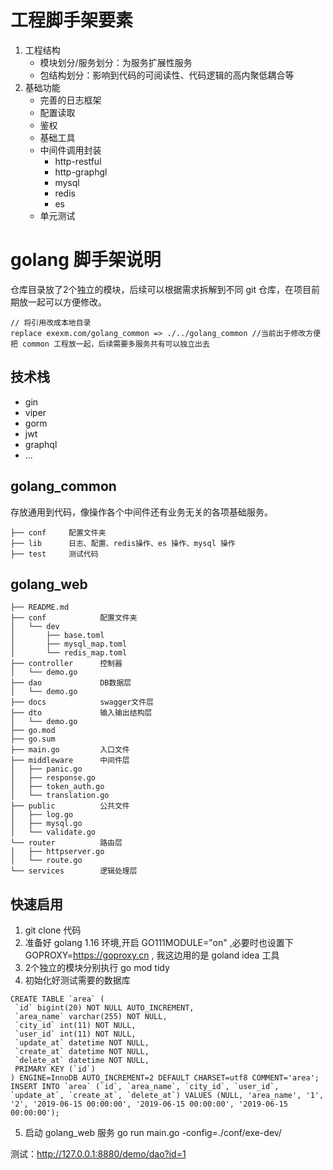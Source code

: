 # 工程脚手架要素
1. 工程结构
    - 模块划分/服务划分：为服务扩展性服务
    - 包结构划分：影响到代码的可阅读性、代码逻辑的高内聚低耦合等
2. 基础功能
    - 完善的日志框架
    - 配置读取
    - 鉴权
    - 基础工具
    - 中间件调用封装
      - http-restful
      - http-graphgl
      - mysql
      - redis
      - es
    - 单元测试

# golang 脚手架说明

仓库目录放了2个独立的模块，后续可以根据需求拆解到不同 git 仓库，在项目前期放一起可以方便修改。

```
// 将引用改成本地目录
replace exexm.com/golang_common => ./../golang_common //当前出于修改方便把 common 工程放一起，后续需要多服务共有可以独立出去
```
## 技术栈
- gin
- viper
- gorm
- jwt
- graphql
- ...

## golang_common
存放通用到代码，像操作各个中间件还有业务无关的各项基础服务。

```
├── conf     配置文件夹
├── lib      日志、配置、redis操作、es 操作、mysql 操作
├── test     测试代码
```
## golang_web
```
├── README.md
├── conf            配置文件夹
│   └── dev
│       ├── base.toml
│       ├── mysql_map.toml
│       └── redis_map.toml
├── controller      控制器
│   └── demo.go
├── dao             DB数据层
│   └── demo.go
├── docs            swagger文件层
├── dto             输入输出结构层
│   └── demo.go
├── go.mod
├── go.sum
├── main.go         入口文件
├── middleware      中间件层
│   ├── panic.go
│   ├── response.go
│   ├── token_auth.go
│   └── translation.go
├── public          公共文件
│   ├── log.go
│   ├── mysql.go
│   └── validate.go
└── router          路由层
│   ├── httpserver.go
│   └── route.go
└── services        逻辑处理层
```

## 快速启用
1. git clone 代码
2. 准备好 golang 1.16 环境,开启 GO111MODULE="on" ,必要时也设置下 GOPROXY=https://goproxy.cn , 我这边用的是 goland idea 工具
3. 2个独立的模块分别执行 go mod tidy
4. 初始化好测试需要的数据库
```
CREATE TABLE `area` (
 `id` bigint(20) NOT NULL AUTO_INCREMENT,
 `area_name` varchar(255) NOT NULL,
 `city_id` int(11) NOT NULL,
 `user_id` int(11) NOT NULL,
 `update_at` datetime NOT NULL,
 `create_at` datetime NOT NULL,
 `delete_at` datetime NOT NULL,
 PRIMARY KEY (`id`)
) ENGINE=InnoDB AUTO_INCREMENT=2 DEFAULT CHARSET=utf8 COMMENT='area';
INSERT INTO `area` (`id`, `area_name`, `city_id`, `user_id`, `update_at`, `create_at`, `delete_at`) VALUES (NULL, 'area_name', '1', '2', '2019-06-15 00:00:00', '2019-06-15 00:00:00', '2019-06-15 00:00:00');
```

5. 启动 golang_web 服务 go run main.go -config=./conf/exe-dev/

测试：http://127.0.0.1:8880/demo/dao?id=1